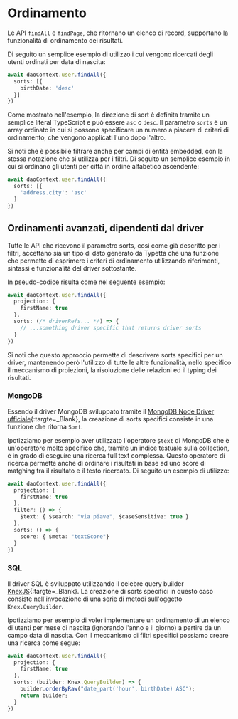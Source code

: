# Ordinamento

Le API `findAll` e `findPage`, che ritornano un elenco di record, supportano la funzionalità di ordinamento dei risultati.

Di seguito un semplice esempio di utilizzo i cui vengono ricercati degli utenti ordinati per data di nascita:

```typescript
await daoContext.user.findAll({
  sorts: [{ 
    birthDate: 'desc'
  }]
})
```

Come mostrato nell'esempio, la direzione di sort è definita tramite un semplice literal TypeScript e può essere `asc` o `desc`. Il parametro `sorts` è un array ordinato in cui si possono specificare un numero a piacere di criteri di ordinamento, che vengono applicati l'uno dopo l'altro.

Si noti che è possibile filtrare anche per campi di entità embedded, con la stessa notazione che si utilizza per i filtri. Di seguito un semplice esempio in cui si ordinano gli utenti per città in ordine alfabetico ascendente:

```typescript
await daoContext.user.findAll({
  sorts: [{ 
    'address.city': 'asc'
  ]
})
```

## Ordinamenti avanzati, dipendenti dal driver

Tutte le API che ricevono il parametro sorts, così come già descritto per i filtri, accettano sia un tipo di dato generato da Typetta che una funzione che permette di esprimere i criteri di ordinamento utilizzando riferimenti, sintassi e funzionalità del driver sottostante.

In pseudo-codice risulta come nel seguente esempio:
```typescript
await daoContext.user.findAll({
  projection: {
    firstName: true
  },
  sorts: (/* driverRefs... */) => {
    // ...something driver specific that returns driver sorts
  }
})
```

Si noti che questo approccio permette di descrivere sorts specifici per un driver, mantenendo però l'utilizzo di tutte le altre funzionalità, nello specifico il meccanismo di proiezioni, la risoluzione delle relazioni ed il typing dei risultati.

### MongoDB

Essendo il driver MongoDB sviluppato tramite il [MongoDB Node Driver ufficiale](https://docs.mongodb.com/drivers/node/current/){:targte=_Blank}, la creazione di sorts specifici consiste in una funzione che ritorna `Sort`. 

Ipotizziamo per esempio aver utilizzato l'operatore `$text` di MongoDB che è un'operatore molto specifico che, tramite un indice testuale sulla collection, è in grado di eseguire una ricerca full text complessa. Questo operatore di ricerca permette anche di ordinare i risultati in base ad uno score di matghing tra il risultato e il testo ricercato. Di seguito un esempio di utilizzo:

```typescript
await daoContext.user.findAll({
  projection: {
    firstName: true
  },
  filter: () => {
    $text: { $search: "via piave", $caseSensitive: true }
  },
  sorts: () => {
    score: { $meta: "textScore"}
  }
})
```

### SQL

Il driver SQL è sviluppato utilizzando il celebre query builder [KnexJS](https://knexjs.org/){:targte=_Blank}. La creazione di sorts specifici in questo caso consiste nell'invocazione di una serie di metodi sull'oggetto `Knex.QueryBuilder`.

Ipotizziamo per esempio di voler implementare un ordinamento di un elenco di utenti per mese di nascita (ignorando l'anno e il giorno) a partire da un campo data di nascita. Con il meccanismo di filtri specifici possiamo creare una ricerca come segue:

```typescript
await daoContext.user.findAll({
  projection: {
    firstName: true
  },
  sorts: (builder: Knex.QueryBuilder) => {
    builder.orderByRaw("date_part('hour', birthDate) ASC");
    return builder;
  }
})
```